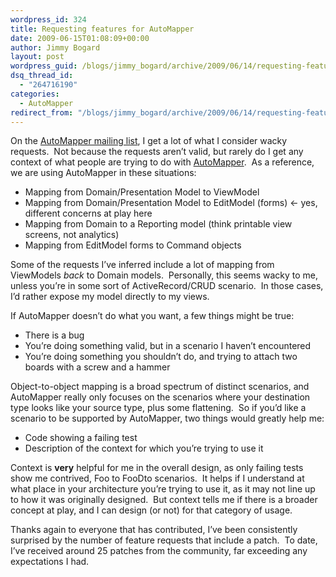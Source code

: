 ```yaml
---
wordpress_id: 324
title: Requesting features for AutoMapper
date: 2009-06-15T01:08:09+00:00
author: Jimmy Bogard
layout: post
wordpress_guid: /blogs/jimmy_bogard/archive/2009/06/14/requesting-features-for-automapper.aspx
dsq_thread_id:
  - "264716190"
categories:
  - AutoMapper
redirect_from: "/blogs/jimmy_bogard/archive/2009/06/14/requesting-features-for-automapper.aspx/"
---
```

On the [AutoMapper mailing list](http://groups.google.com/group/automapper-users), I get a lot of what I consider wacky requests.&#160; Not because the requests aren’t valid, but rarely do I get any context of what people are trying to do with [AutoMapper](http://automapper.codeplex.com/).&#160; As a reference, we are using AutoMapper in these situations:

  * Mapping from Domain/Presentation Model to ViewModel
  * Mapping from Domain/Presentation Model to EditModel (forms) <- yes, different concerns at play here
  * Mapping from Domain to a Reporting model (think printable view screens, not analytics)
  * Mapping from EditModel forms to Command objects

Some of the requests I’ve inferred include a lot of mapping from ViewModels _back_ to Domain models.&#160; Personally, this seems wacky to me, unless you’re in some sort of ActiveRecord/CRUD scenario.&#160; In those cases, I’d rather expose my model directly to my views.

If AutoMapper doesn’t do what you want, a few things might be true:

  * There is a bug
  * You’re doing something valid, but in a scenario I haven’t encountered
  * You’re doing something you shouldn’t do, and trying to attach two boards with a screw and a hammer

Object-to-object mapping is a broad spectrum of distinct scenarios, and AutoMapper really only focuses on the scenarios where your destination type looks like your source type, plus some flattening.&#160; So if you’d like a scenario to be supported by AutoMapper, two things would greatly help me:

  * Code showing a failing test
  * Description of the context for which you’re trying to use it

Context is **very** helpful for me in the overall design, as only failing tests show me contrived, Foo to FooDto scenarios.&#160; It helps if I understand at what place in your architecture you’re trying to use it, as it may not line up to how it was originally designed.&#160; But context tells me if there is a broader concept at play, and I can design (or not) for that category of usage.

Thanks again to everyone that has contributed, I’ve been consistently surprised by the number of feature requests that include a patch.&#160; To date, I’ve received around 25 patches from the community, far exceeding any expectations I had.